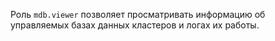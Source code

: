 Роль `mdb.viewer` позволяет просматривать информацию об управляемых базах данных кластеров и логах их работы.